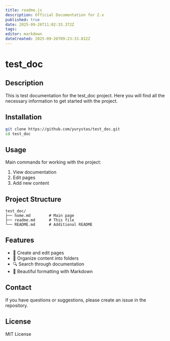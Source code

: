 ```yaml
---
title: readme.js
description: Official Documentation for 2.x
published: true
date: 2025-09-26T11:02:33.372Z
tags: 
editor: markdown
dateCreated: 2025-09-26T09:23:33.812Z
---
```


# test_doc

## Description
This is test documentation for the test_doc project. Here you will find all the necessary information to get started with the project.

## Installation
```bash
git clone https://github.com/yurystas/test_doc.git
cd test_doc
```

## Usage
Main commands for working with the project:

1. View documentation
2. Edit pages
3. Add new content

## Project Structure
```
test_doc/
├── home.md        # Main page
├── readme.md      # This file
└── README.md      # Additional README
```

## Features
- :memo: Create and edit pages
- :file_folder: Organize content into folders
- :mag: Search through documentation
- :art: Beautiful formatting with Markdown

## Contact
If you have questions or suggestions, please create an issue in the repository.

## License
MIT License
